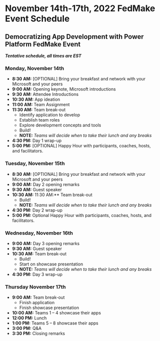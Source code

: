 # November 14th-17th, 2022 FedMake Event Schedule

## Democratizing App Development with Power Platform FedMake Event

**_Tentative schedule, all times are EST_**

### Monday, November 14th

- **8:30 AM:** [OPTIONAL] Bring your breakfast and network with your Microsoft and your peers  
- **9:00 AM:** Opening keynote, Microsoft introductions
- **9:30 AM:** Attendee Introductions
- **10:30 AM:** App ideation
- **11:00 AM:** Team Assignment
- **11:30 AM:** Team break-out
  - Identify application to develop
  - Establish team roles
  - Explore development concepts and tools
  - Build!
  - **NOTE:** _Teams will decide when to take their lunch and any breaks_
- **4:30 PM:** Day 1 wrap-up
- **5:00 PM:** [OPTIONAL] Happy Hour with participants, coaches, hosts, and facilitators.

### Tuesday, November 15th

- **8:30 AM:** [OPTIONAL] Bring your breakfast and network with your Microsoft and your peers
- **9:00 AM:** Day 2 opening remarks
- **9:30 AM:** Guest speaker
- **10:30 AM:** 11:30 AM:** Team break-out
  - Build!
  - **NOTE:** _Teams will decide when to take their lunch and any breaks_
- **4:30 PM:** Day 2 wrap-up
- **5:00 PM:** Optional Happy Hour with participants, coaches, hosts, and facilitators.

### Wednesday, November 16th

- **9:00 AM:** Day 3 opening remarks
- **9:30 AM:** Guest speaker
- **10:30 AM:** Team break-out
  - Build!
  - Start on showcase presentation
  - **NOTE:** _Teams will decide when to take their lunch and any breaks_
- **4:30 PM:** Day 3 wrap-up

### Thursday November 17th

- **9:00 AM:** Team break-out
  - Finish application
  - Finish showcase presentation
- **10:00 AM:** Teams 1 – 4 showcase their apps
- **12:00 PM:** Lunch
- **1:00 PM:** Teams 5 – 8 showcase their apps
- **3:00 PM:** Q&A
- **3:30 PM:** Closing remarks
